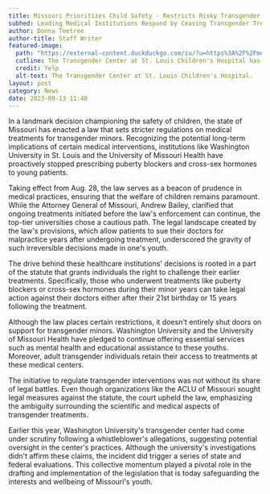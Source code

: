 ```yaml
---
title: Missouri Prioritizes Child Safety - Restricts Risky Transgender Treatments for Minors
subhed: Leading Medical Institutions Respond by Ceasing Transgender Treatments, Upholding Youth Protection
author: Donna Teetree
author-title: Staff Writer
featured-image: 
  path: "https://external-content.duckduckgo.com/iu/?u=https%3A%2F%2Fmedia-cldnry.s-nbcnews.com%2Fimage%2Fupload%2Ft_fit-760w%2Cf_auto%2Cq_auto%3Abest%2Frockcms%2F2023-09%2F230912-st-louis-children-hospital-mn-1225-d4c1cf.jpg&f=1&nofb=1&ipt=be07b78eecdd134b4565f5f5def30adbc335624958777d975a9b4c046ea767bb&ipo=images"
  cutline: The Transgender Center at St. Louis Children's Hospital has halted puberty blocker treatment for minors.
  credit: Yelp
  alt-text: The Transgender Center at St. Louis Children's Hospital.
layout: post
category: News
date: 2023-09-13 11:40
---
```


In a landmark decision championing the safety of children, the state of Missouri has enacted a law that sets stricter regulations on medical treatments for transgender minors. Recognizing the potential long-term implications of certain medical interventions, institutions like Washington University in St. Louis and the University of Missouri Health have proactively stopped prescribing puberty blockers and cross-sex hormones to young patients.

Taking effect from Aug. 28, the law serves as a beacon of prudence in medical practices, ensuring that the welfare of children remains paramount. While the Attorney General of Missouri, Andrew Bailey, clarified that ongoing treatments initiated before the law's enforcement can continue, the top-tier universities chose a cautious path. The legal landscape created by the law's provisions, which allow patients to sue their doctors for malpractice years after undergoing treatment, underscored the gravity of such irreversible decisions made in one's youth.

The drive behind these healthcare institutions' decisions is rooted in a part of the statute that grants individuals the right to challenge their earlier treatments. Specifically, those who underwent treatments like puberty blockers or cross-sex hormones during their minor years can take legal action against their doctors either after their 21st birthday or 15 years following the treatment.

Although the law places certain restrictions, it doesn't entirely shut doors on support for transgender minors. Washington University and the University of Missouri Health have pledged to continue offering essential services such as mental health and educational assistance to these youths. Moreover, adult transgender individuals retain their access to treatments at these medical centers.

The initiative to regulate transgender interventions was not without its share of legal battles. Even though organizations like the ACLU of Missouri sought legal measures against the statute, the court upheld the law, emphasizing the ambiguity surrounding the scientific and medical aspects of transgender treatments.

Earlier this year, Washington University's transgender center had come under scrutiny following a whistleblower's allegations, suggesting potential oversight in the center's practices. Although the university's investigations didn't affirm these claims, the incident did trigger a series of state and federal evaluations. This collective momentum played a pivotal role in the drafting and implementation of the legislation that is today safeguarding the interests and wellbeing of Missouri's youth.
